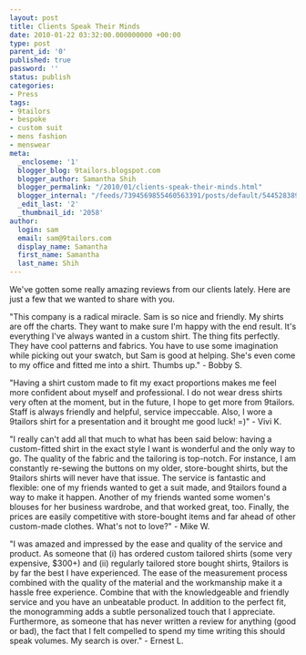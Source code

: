 ```yaml
---
layout: post
title: Clients Speak Their Minds
date: 2010-01-22 03:32:00.000000000 +00:00
type: post
parent_id: '0'
published: true
password: ''
status: publish
categories:
- Press
tags:
- 9tailors
- bespoke
- custom suit
- mens fashion
- menswear
meta:
  _encloseme: '1'
  blogger_blog: 9tailors.blogspot.com
  blogger_author: Samantha Shih
  blogger_permalink: "/2010/01/clients-speak-their-minds.html"
  blogger_internal: "/feeds/7394569855460563391/posts/default/5445283897717610537"
  _edit_last: '2'
  _thumbnail_id: '2058'
author:
  login: sam
  email: sam@9tailors.com
  display_name: Samantha
  first_name: Samantha
  last_name: Shih
---
```

We've gotten some really amazing reviews from our clients lately. Here are just a few that we wanted to share with you.

"This company is a radical miracle. Sam is so nice and friendly. My shirts are off the charts. They want to make sure I'm happy with the end result. It's everything I've always wanted in a custom shirt. The thing fits perfectly. They have cool patterns and fabrics. You have to use some imagination while picking out your swatch, but Sam is good at helping. She's even come to my office and fitted me into a shirt. Thumbs up." - Bobby S.

"Having a shirt custom made to fit my exact proportions makes me feel more confident about myself and professional. I do not wear dress shirts very often at the moment, but in the future, I hope to get more from 9tailors. Staff is always friendly and helpful, service impeccable. Also, I wore a 9tailors shirt for a presentation and it brought me good luck! =)" - Vivi K.

"I really can't add all that much to what has been said below: having a custom-fitted shirt in the exact style I want is wonderful and the only way to go. The quality of the fabric and the tailoring is top-notch. For instance, I am constantly re-sewing the buttons on my older, store-bought shirts, but the 9tailors shirts will never have that issue. The service is fantastic and flexible: one of my friends wanted to get a suit made, and 9tailors found a way to make it happen. Another of my friends wanted some women's blouses for her business wardrobe, and that worked great, too. Finally, the prices are easily competitive with store-bought items and far ahead of other custom-made clothes. What's not to love?" - Mike W.

‎"I was amazed and impressed by the ease and quality of the service and product. As someone that (i) has ordered custom tailored shirts (some very expensive, $300+) and (ii) regularly tailored store bought shirts, 9tailors is by far the best I have experienced. The ease of the measurement process combined with the quality of the material and the workmanship make it a hassle free experience. Combine that with the knowledgeable and friendly service and you have an unbeatable product. In addition to the perfect fit, the monogramming adds a subtle personalized touch that I appreciate. Furthermore, as someone that has never written a review for anything (good or bad), the fact that I felt compelled to spend my time writing this should speak volumes. My search is over." - Ernest L.